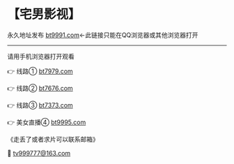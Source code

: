 # 【宅男影视】

永久地址发布 [bt9991.com](http://bt9991.com)←此链接只能在QQ浏览器或其他浏览器打开

-------------------------

请用手机浏览器打开观看

👉 线路① [bt7979.com](http://bt7979.com)

👉 线路② [bt7676.com](http://bt7676.com)

👉 线路③ [bt7373.com](http://bt7373.com)

👉 美女直播④ [bt9995.com](http://cc.xianj.vip/app/index/qudao.html?uid=Mjgw)
 

《走丢了或者求片可以联系邮箱》

📧 tv999777@163.com
